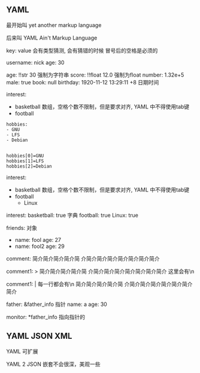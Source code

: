 ## YAML

最开始叫 yet another markup language

后来叫 YAML Ain't Markup Language

key: value          会有类型猜测, 会有猜错的时候
    冒号后的空格是必须的

username: nick
age: 30

age: !!str 30                       强制为字符串
score: !!float 12.0                 强制为float
number: 1.32e+5
male: true
book: null
birthday: 1920-11-12 13:29:11 +8    日期时间



interest:
  - basketball                      数组，空格个数不限制，但是要求对齐, YAML 中不得使用tab键
  - football

``` 数组
hobbies:
- GNU
- LFS
- Debian


hobbies[0]=GNU
hobbies[1]=LFS
hobbies[2]=Debian
```





interest:
  - basketball                  数组，空格个数不限制，但是要求对齐, YAML 中不得使用tab键
  - football
    - Linux






interest:
  basketball: true              字典
  football: true
  Linux: true




friends:                        对象
  - name: fool
    age: 27
  - name: fool2
    age: 29


comment:
  简介简介简介简介简
  介简介简介简介简介简介简介简介


comment1: >
  简介简介简介简介简
  介简介简介简介简介简介简介简介        这里会有\n


comment1: |                             每一行都会有\n
  简介简介简介简介简
  介简介简介简介简介简介简介简介        




father: &father_info                    指针
  name: a
  age: 30

monitor: *father_info                   指向指针的


## YAML JSON XML

YAML 可扩展

YAML 2 JSON
嵌套不会很深，美观一些

